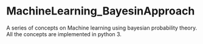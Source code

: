 # MachineLearning_BayesinApproach
A series of concepts on Machine learning using bayesian probability theory. All the concepts are implemented in python 3.
